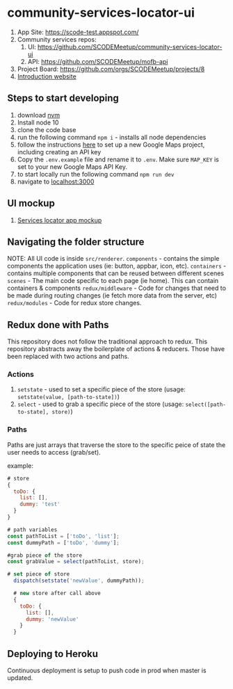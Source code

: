 # community-services-locator-ui

1. App Site: <https://scode-test.appspot.com/>
2. Community services repos:
   1. UI: <https://github.com/SCODEMeetup/community-services-locator-ui>
   2. API: <https://github.com/SCODEMeetup/mofb-api>
3. Project Board: <https://github.com/orgs/SCODEMeetup/projects/8>
4. [Introduction website](https://scodemeetup.github.io/locator-jekyll/)

## Steps to start developing

1. download [nvm](https://github.com/creationix/nvm)
2. Install node 10
3. clone the code base
4. run the following command `npm i` - installs all node dependencies
5. follow the instructions [here](https://developers.google.com/maps/gmp-get-started#quickstart) to set up a new Google Maps project, including creating an API key
6. Copy the `.env.example` file and rename it to `.env`. Make sure `MAP_KEY` is set to your new Google Maps API Key.
7. to start locally run the following command `npm run dev`
8. navigate to [localhost:3000](http://localhost:3000/)

## UI mockup

1. [Services locator app mockup](https://xd.adobe.com/view/59760ef8-d849-4587-6a29-44f78a3fb151-2f47/)

## Navigating the folder structure

NOTE: All UI code is inside `src/renderer`.
`components` - contains the simple components the application uses (ie: button, appbar, icon, etc).
`containers` - contains multiple components that can be reused between different scenes
`scenes` - The main code specific to each page (ie home). This can contain containers & components
`redux/middleware` - Code for changes that need to be made during routing changes (ie fetch more data from the server, etc)
`redux/modules` - Code for redux store changes.

## Redux done with Paths

This repository does not follow the traditional approach to redux. This repository abstracts away the boilerplate of actions & reducers. Those have been replaced with two actions and paths.

### Actions

1. `setstate` - used to set a specific piece of the store (usage: `setstate(value, [path-to-state])`)
2. `select` - used to grab a specific piece of the store (usage: `select([path-to-state], store)`)

### Paths

Paths are just arrays that traverse the store to the specific peice of state the user needs to access (grab/set).

example:

```javascript
# store
{
  toDo: {
    list: [],
    dummy: 'test'
  }
}

# path variables
const pathToList = ['toDo', 'list'];
const dummyPath = ['toDo', 'dummy'];

#grab piece of the store
const grabValue = select(pathToList, store);

# set piece of store
  dispatch(setstate('newValue', dummyPath));

  # new store after call above
  {
    toDo: {
      list: [],
      dummy: 'newValue'
    }
  }
```

## Deploying to Heroku

Continuous deployment is setup to push code in prod when master is updated.
